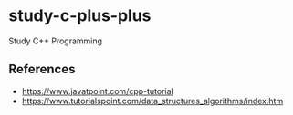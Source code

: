 # study-c-plus-plus
Study C++ Programming

## References
- https://www.javatpoint.com/cpp-tutorial
- https://www.tutorialspoint.com/data_structures_algorithms/index.htm
